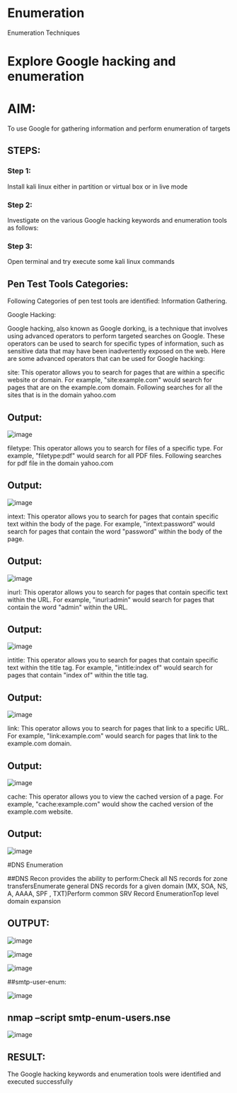 # Enumeration
Enumeration Techniques

# Explore Google hacking and enumeration 

# AIM:

To use Google for gathering information and perform enumeration of targets

## STEPS:

### Step 1:

Install kali linux either in partition or virtual box or in live mode

### Step 2:

Investigate on the various Google hacking keywords and enumeration tools as follows:


### Step 3:
Open terminal and try execute some kali linux commands

## Pen Test Tools Categories:  

Following Categories of pen test tools are identified:
Information Gathering.

Google Hacking:

Google hacking, also known as Google dorking, is a technique that involves using advanced operators to perform targeted searches on Google. These operators can be used to search for specific types of information, such as sensitive data that may have been inadvertently exposed on the web. Here are some advanced operators that can be used for Google hacking:

site: This operator allows you to search for pages that are within a specific website or domain. For example, "site:example.com" would search for pages that are on the example.com domain.
Following searches for all the sites that is in the domain yahoo.com

## Output:
![image](https://github.com/Gokul0117/Enumeration/assets/121165938/8d1dcb68-b9ae-4a2c-9221-93bbfc7a80e9)


filetype: This operator allows you to search for files of a specific type. For example, "filetype:pdf" would search for all PDF files.
Following searches for pdf file in the domain yahoo.com

## Output:
![image](https://github.com/Gokul0117/Enumeration/assets/121165938/9cb89537-31c5-4f63-aaa2-348cea026d1b)



intext: This operator allows you to search for pages that contain specific text within the body of the page. For example, "intext:password" would search for pages that contain the word "password" within the body of the page.

## Output:
![image](https://github.com/Gokul0117/Enumeration/assets/121165938/83983eb0-402e-452d-bfc1-87591edbcd7e)



inurl: This operator allows you to search for pages that contain specific text within the URL. For example, "inurl:admin" would search for pages that contain the word "admin" within the URL.

## Output:
![image](https://github.com/Gokul0117/Enumeration/assets/121165938/724d1ff6-a13c-4541-b71c-7d08dd1fa3bc)


intitle: This operator allows you to search for pages that contain specific text within the title tag. For example, "intitle:index of" would search for pages that contain "index of" within the title tag.

## Output:
![image](https://github.com/Gokul0117/Enumeration/assets/121165938/f3826440-c4f6-4530-8060-844c3f1e75d4)


link: This operator allows you to search for pages that link to a specific URL. For example, "link:example.com" would search for pages that link to the example.com domain.

## Output:
![image](https://github.com/Gokul0117/Enumeration/assets/121165938/ea0cec7c-de5e-4481-b10a-108c96941cfc)


cache: This operator allows you to view the cached version of a page. For example, "cache:example.com" would show the cached version of the example.com website.

## Output:
![image](https://github.com/Gokul0117/Enumeration/assets/121165938/83a5f222-3831-48cd-89dd-f7e4c9380e07)


 
#DNS Enumeration


##DNS Recon
provides the ability to perform:Check all NS records for zone transfersEnumerate general DNS records for a given domain (MX, SOA, NS, A, AAAA, SPF , TXT)Perform common SRV Record EnumerationTop level domain expansion

## OUTPUT:
![image](https://github.com/Gokul0117/Enumeration/assets/121165938/b8abb588-576f-4a50-8925-8cdb7029baf0)

![image](https://github.com/Gokul0117/Enumeration/assets/121165938/a7e42e65-5d0d-4753-91ee-968d46925e1a)

![image](https://github.com/Gokul0117/Enumeration/assets/121165938/17dfba36-62b0-44c9-84eb-77ca3e6a6c5e)



##smtp-user-enum:

![image](https://github.com/Gokul0117/Enumeration/assets/121165938/314196df-e724-48bc-ad7c-b13a1819d29c)



  
  

## nmap –script smtp-enum-users.nse <hostname>

![image](https://github.com/Gokul0117/Enumeration/assets/121165938/bd163230-8329-4be3-8dee-8d76675cb4c3)


## RESULT:
The Google hacking keywords and enumeration tools were identified and executed successfully

